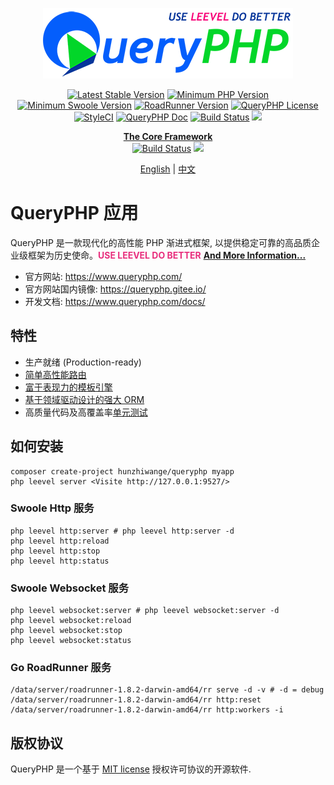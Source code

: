 <p align="center">
  <a href="https://queryphp.com">
    <img src="./assets/images/queryphp.png" />
  </a>
</p>

<p align="center">
  <a href='https://packagist.org/packages/hunzhiwange/queryphp'><img src='http://img.shields.io/packagist/v/hunzhiwange/queryphp.svg' alt='Latest Stable Version' /></a>
  <a href="https://php.net"><img src="https://img.shields.io/badge/PHP-%3E%3D%208.1.0-8892BF.svg" alt="Minimum PHP Version"></a>
  <a href="https://www.swoole.com/"><img src="https://img.shields.io/badge/Swoole-%3E%3D%204.5.9-008de0.svg" alt="Minimum Swoole Version"></a>
  <a href="https://github.com/spiral/roadrunner"><img alt="RoadRunner Version" src="https://img.shields.io/badge/RoadRunner-%3E=1.8.2-brightgreen.svg" /></a>
  <a href="http://opensource.org/licenses/MIT">
    <img alt="QueryPHP License" src="https://poser.pugx.org/hunzhiwange/queryphp/license.svg" /></a>
  <br />
  <a href="https://github.styleci.io/repos/78216574"><img src="https://github.styleci.io/repos/78216574/shield?branch=master" alt="StyleCI"></a>
  <a href='https://www.queryphp.com/docs/'><img src='https://img.shields.io/badge/docs-passing-green.svg?maxAge=2592000' alt='QueryPHP Doc' /></a>
  <a href="https://travis-ci.org/hunzhiwange/queryphp">
    <img alt="Build Status" src="https://img.shields.io/travis/hunzhiwange/queryphp.svg" /></a>
  <a href="https://codecov.io/gh/hunzhiwange/queryphp">
    <img src="https://codecov.io/gh/hunzhiwange/queryphp/branch/master/graph/badge.svg?token=D4WV1IC2R3"/>
  </a>
</p>

<p align="center">
  <a href="https://github.com/hunzhiwange/framework"><b>The Core Framework</b></a>
  <br />
  <a href="https://github.com/hunzhiwange/framework/actions">
    <img alt="Build Status" src="https://github.com/hunzhiwange/framework/workflows/tests/badge.svg" /></a>
  <a href="https://codecov.io/gh/hunzhiwange/framework">
    <img src="https://codecov.io/gh/hunzhiwange/framework/branch/master/graph/badge.svg?token=GMWV1X9F7T"/>
  </a>
</p>

<p align="center">
    <a href="./README.md">English</a> | <a href="./README-zh-CN.md">中文</a>
</p>

# QueryPHP 应用

QueryPHP 是一款现代化的高性能 PHP 渐进式框架, 以提供稳定可靠的高品质企业级框架为历史使命。**<span style="color:#e82e7d;">USE LEEVEL DO BETTER</span>** **[And More Information...](assets/readme/MORE-zh-CN.md)**

* 官方网站: <https://www.queryphp.com/>
* 官方网站国内镜像: <https://queryphp.gitee.io/>
* 开发文档: <https://www.queryphp.com/docs/>

## 特性

- 生产就绪 (Production-ready)
- [简单高性能路由](https://www.queryphp.com/docs/router/)
- [富于表现力的模板引擎](https://www.queryphp.com/docs/template/)
- [基于领域驱动设计的强大 ORM](https://www.queryphp.com/docs/database/)
- 高质量代码及高覆盖率[单元测试](https://github.com/hunzhiwange/framework/tree/master/tests)

## 如何安装

```
composer create-project hunzhiwange/queryphp myapp
php leevel server <Visite http://127.0.0.1:9527/>
```

### Swoole Http 服务

```
php leevel http:server # php leevel http:server -d
php leevel http:reload
php leevel http:stop
php leevel http:status
```

### Swoole Websocket 服务

```
php leevel websocket:server # php leevel websocket:server -d
php leevel websocket:reload
php leevel websocket:stop
php leevel websocket:status
```

### Go RoadRunner 服务 

```
/data/server/roadrunner-1.8.2-darwin-amd64/rr serve -d -v # -d = debug
/data/server/roadrunner-1.8.2-darwin-amd64/rr http:reset
/data/server/roadrunner-1.8.2-darwin-amd64/rr http:workers -i
```

## 版权协议

QueryPHP 是一个基于 [MIT license](http://opensource.org/licenses/MIT) 授权许可协议的开源软件.
